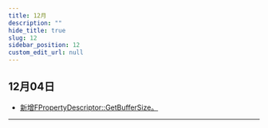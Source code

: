 ```yaml
---
title: 12月
description: ""
hide_title: true
slug: 12
sidebar_position: 12
custom_edit_url: null
---
```


## 12月04日

- [新增FPropertyDescriptor::GetBufferSize。](https://github.com/crazytuzi/UnrealCSharp/commit/4c9729448c11cb63dbe661b957648d2dedae5565)

---
